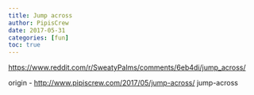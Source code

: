 ```yaml
---
title: Jump across
author: PipisCrew
date: 2017-05-31
categories: [fun]
toc: true
---
```


https://www.reddit.com/r/SweatyPalms/comments/6eb4di/jump_across/

origin - http://www.pipiscrew.com/2017/05/jump-across/ jump-across